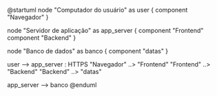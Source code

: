 @startuml
node "Computador do usuário" as user {
    component "Navegador"
}

node "Servidor de aplicação" as app_server {
    component "Frontend"
    component "Backend"
}

node "Banco de dados" as banco {
 component "datas"
}

user --> app_server : HTTPS
"Navegador" ..> "Frontend" 
"Frontend" ..> "Backend"
"Backend" ..> "datas"

app_server --> banco
@enduml